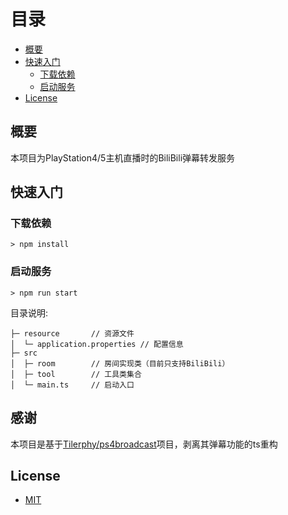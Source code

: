 
# 目录

- [概要](#概要)
- [快速入门](#快速入门)
  - [下载依赖](#下载依赖)
  - [启动服务](#启动服务)
- [License](#license)

## 概要

本项目为PlayStation4/5主机直播时的BiliBili弹幕转发服务

## 快速入门

### 下载依赖

```shell
> npm install        
```

### 启动服务

```shell
> npm run start              
```

目录说明:

```text
├─ resource       // 资源文件
│  └─ application.properties // 配置信息
├─ src
│  ├─ room        // 房间实现类（目前只支持BiliBili）
│  ├─ tool        // 工具类集合
│  └─ main.ts     // 启动入口
```

## 感谢

本项目是基于[Tilerphy/ps4broadcast](https://github.com/Tilerphy/ps4broadcast)项目，剥离其弹幕功能的ts重构

## License

- [MIT](LICENSE)

